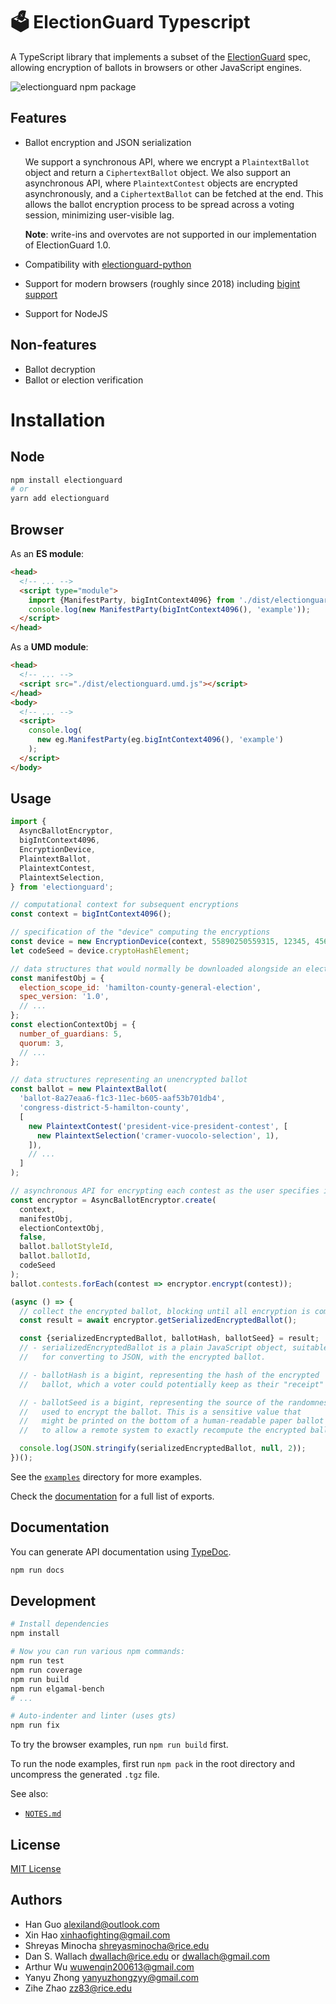 # 🗳 ElectionGuard Typescript

A TypeScript library that implements a subset of the
[ElectionGuard](https://www.electionguard.vote/) spec, allowing encryption of
ballots in browsers or other JavaScript engines.

![electionguard npm package](https://img.shields.io/npm/v/electionguard)

## Features

- Ballot encryption and JSON serialization

  We support a synchronous API, where we encrypt a `PlaintextBallot` object and
  return a `CiphertextBallot` object. We also support an asynchronous API,
  where `PlaintextContest` objects are encrypted asynchronously, and a
  `CiphertextBallot` can be fetched at the end. This allows the ballot
  encryption process to be spread across a voting session, minimizing
  user-visible lag.

  **Note**: write-ins and overvotes  are not supported in our implementation of ElectionGuard 1.0.

- Compatibility with [electionguard-python](https://github.com/microsoft/electionguard-python/)
- Support for modern browsers (roughly since 2018) including [bigint support](https://caniuse.com/bigint)
- Support for NodeJS

## Non-features

- Ballot decryption
- Ballot or election verification

# Installation

## Node

```sh
npm install electionguard
# or
yarn add electionguard
```

## Browser

As an **ES module**:

```html
<head>
  <!-- ... -->
  <script type="module">
    import {ManifestParty, bigIntContext4096} from './dist/electionguard.js';
    console.log(new ManifestParty(bigIntContext4096(), 'example'));
  </script>
</head>
```

As a **UMD module**:

```html
<head>
  <!-- ... -->
  <script src="./dist/electionguard.umd.js"></script>
</head>
<body>
  <!-- ... -->
  <script>
    console.log(
      new eg.ManifestParty(eg.bigIntContext4096(), 'example')
    );
  </script>
</body>
```

## Usage

```js
import {
  AsyncBallotEncryptor,
  bigIntContext4096,
  EncryptionDevice,
  PlaintextBallot,
  PlaintextContest,
  PlaintextSelection,
} from 'electionguard';

// computational context for subsequent encryptions
const context = bigIntContext4096();

// specification of the "device" computing the encryptions
const device = new EncryptionDevice(context, 55890250559315, 12345, 45678, 'polling-place');
let codeSeed = device.cryptoHashElement;

// data structures that would normally be downloaded alongside an election definition
const manifestObj = {
  election_scope_id: 'hamilton-county-general-election',
  spec_version: '1.0',
  // ...
};
const electionContextObj = {
  number_of_guardians: 5,
  quorum: 3,
  // ...
};

// data structures representing an unencrypted ballot
const ballot = new PlaintextBallot(
  'ballot-8a27eaa6-f1c3-11ec-b605-aaf53b701db4',
  'congress-district-5-hamilton-county',
  [
    new PlaintextContest('president-vice-president-contest', [
      new PlaintextSelection('cramer-vuocolo-selection', 1),
    ]),
    // ...
  ]
);

// asynchronous API for encrypting each contest as the user specifies it
const encryptor = AsyncBallotEncryptor.create(
  context,
  manifestObj,
  electionContextObj,
  false,
  ballot.ballotStyleId,
  ballot.ballotId,
  codeSeed
);
ballot.contests.forEach(contest => encryptor.encrypt(contest));

(async () => {
  // collect the encrypted ballot, blocking until all encryption is complete
  const result = await encryptor.getSerializedEncryptedBallot();

  const {serializedEncryptedBallot, ballotHash, ballotSeed} = result;
  // - serializedEncryptedBallot is a plain JavaScript object, suitable
  //   for converting to JSON, with the encrypted ballot.

  // - ballotHash is a bigint, representing the hash of the encrypted
  //   ballot, which a voter could potentially keep as their "receipt"

  // - ballotSeed is a bigint, representing the source of the randomness
  //   used to encrypt the ballot. This is a sensitive value that
  //   might be printed on the bottom of a human-readable paper ballot
  //   to allow a remote system to exactly recompute the encrypted ballot.

  console.log(JSON.stringify(serializedEncryptedBallot, null, 2));
})();
```

See the [`examples`](examples/) directory for more examples.

Check the [documentation](#documentation) for a full list of exports.

## Documentation

<!-- TODO: deploy these somewhere -->

You can generate API documentation using [TypeDoc](https://typedoc.org/guides/doccomments/).

```bash
npm run docs
```

## Development

```bash
# Install dependencies
npm install

# Now you can run various npm commands:
npm run test
npm run coverage
npm run build
npm run elgamal-bench
# ...

# Auto-indenter and linter (uses gts)
npm run fix
```

To try the browser examples, run `npm run build` first.

To run the node examples, first run `npm pack` in the root directory and uncompress the generated `.tgz` file.

See also:

- [`NOTES.md`](./NOTES.md)

## License

[MIT License](./LICENSE)

## Authors

- Han Guo <alexiland@outlook.com>
- Xin Hao <xinhaofighting@gmail.com>
- Shreyas Minocha <shreyasminocha@rice.edu>
- Dan S. Wallach <dwallach@rice.edu> or <dwallach@gmail.com>
- Arthur Wu <wuwenqin200613@gmail.com>
- Yanyu Zhong <yanyuzhongzyy@gmail.com>
- Zihe Zhao <zz83@rice.edu>
